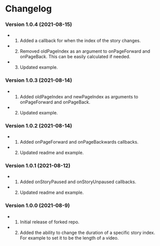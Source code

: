 Changelog
=========

### Version 1.0.4 (2021-08-15)
* 1. Added a callback for when the index of the story changes.
* 2. Removed oldPageIndex as an argument to onPageForward and onPageBack.
     This can be easily calculated if needed.
* 3. Updated example.

### Version 1.0.3 (2021-08-14)
* 1. Added oldPageIndex and newPageIndex as arguments to 
     onPageForward and onPageBack.
* 2. Updated example.

### Version 1.0.2 (2021-08-14)
* 1. Added onPageForward and onPageBackwards callbacks.
* 2. Updated readme and example.

### Version 1.0.1 (2021-08-12)
* 1. Added onStoryPaused and onStoryUnpaused callbacks.
* 2. Updated readme and example.

### Version 1.0.0 (2021-08-9)
* 1. Initial release of forked repo.
* 2. Added the ability to change the duration of 
     a specific story index. For example to set it
     to be the length of a video.
